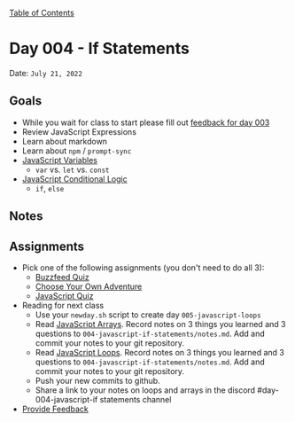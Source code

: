 [Table of Contents](../../README.md)

# Day 004 - If Statements

Date: `July 21, 2022`

## Goals
* While you wait for class to start please fill out [feedback for day 003](https://docs.google.com/forms/d/e/1FAIpQLScugCfY_PZ5JJGPyv_y-cjqCYkjxCsNlYnNV1RGEykxzhDVZg/viewform?usp=sf_link)
* Review JavaScript Expressions
* Learn about markdown
* Learn about `npm` / `prompt-sync`
* [JavaScript Variables](../../units/javascript-variables)
	- `var` vs. `let` vs. `const`
* [JavaScript Conditional Logic](../../units/javascript-conditional-logic)
	- `if`, `else`


## Notes
<!-- * [Code](./code) -->
<!-- * [Video](https://www.youtube.com/watch?v=gU7FFJ8XRDA) -->

## Assignments
* Pick one of the following assignments (you don't need to do all 3):
  * [Buzzfeed Quiz](../../assignments/js-buzzfeed)
  * [Choose Your Own Adventure](../../assignments/js-choose-your-own-adventure)
  * [JavaScript Quiz](../../assignments/js-quiz)
* Reading for next class
  * Use your `newday.sh` script to create day `005-javascript-loops`
  * Read [JavaScript Arrays](../../units/javascript-arrays). Record notes on 3 things you learned and 3 questions to `004-javascript-if-statements/notes.md`. Add and commit your notes to your git repository.
  * Read [JavaScript Loops](../../units/javascript-loops). Record notes on 3 things you learned and 3 questions to `004-javascript-if-statements/notes.md`. Add and commit your notes to your git repository.
  * Push your new commits to github.
  * Share a link to your notes on loops and arrays in the discord #day-004-javascript-if statements channel
* [Provide Feedback](https://docs.google.com/forms/d/e/1FAIpQLScugCfY_PZ5JJGPyv_y-cjqCYkjxCsNlYnNV1RGEykxzhDVZg/viewform?usp=sf_link)
